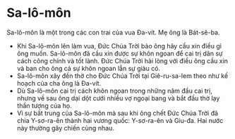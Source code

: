 # Sa-lô-môn

Sa-lô-môn là một trong các con trai của vua Đa-vít. Mẹ ông là Bát-sê-ba.
- Khi Sa-lô-môn lên làm vua, Đức Chúa Trời bảo ông hãy cầu xin điều gì ông muốn. Sa-lô-môn đã cầu xin được sự khôn ngoan để cai trị dân sự cách công chính và tốt lành. Đức Chúa Trời hài lòng với điều ông cầu xin và ban cho ông cả sự khôn ngoan lẫn sự giàu có. 
- Sa-lô-môn xây đền thờ cho Đức Chúa Trời tại Giê-ru-sa-lem theo như kế hoạch của cha ông là Đa-vít. 
- Dù Sa-lô-môn cai trị cách khôn ngoan trong những năm đầu cai trị, nhưng về sau ông dại dột cưới nhiều vợ ngoại bang và bắt đầu thờ lạy thần tượng của họ. 
- Vì sự bất trung của Sa-lô-môn mà sau khi ông chết Đức Chúa Trời đã chia Y-sơ-ra-ên thành hai vương quốc: Y-sơ-ra-ên và Giu-đa. Hai nước này thường gây chiến cùng nhau.

